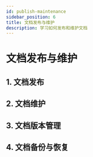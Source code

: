 ```yaml
---
id: publish-maintenance
sidebar_position: 6
title: 文档发布与维护
description: 学习如何发布和维护文档
---
```


# 文档发布与维护

## 1. 文档发布

## 2. 文档维护

## 3. 文档版本管理

## 4. 文档备份与恢复